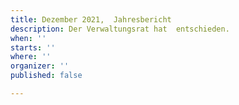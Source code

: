 ```yaml
---
title: Dezember 2021,  Jahresbericht
description: Der Verwaltungsrat hat  entschieden.
when: ''
starts: ''
where: ''
organizer: ''
published: false

---
```


